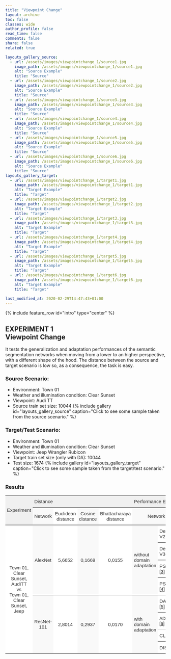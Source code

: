 ```yaml
---
title: "Viewpoint Change"
layout: archive
toc: false
classes: wide
author_profile: false
read_time: false
comments: false
share: false
related: true

layouts_gallery_source:
  - url: /assets/images/viewpointchange_1/source1.jpg
    image_path: /assets/images/viewpointchange_1/source1.jpg
    alt: "Source Example"
    title: "Source"
  - url: /assets/images/viewpointchange_1/source2.jpg
    image_path: /assets/images/viewpointchange_1/source2.jpg
    alt: "Source Example"
    title: "Source"
  - url: /assets/images/viewpointchange_1/source3.jpg
    image_path: /assets/images/viewpointchange_1/source3.jpg
    alt: "Source Example"
    title: "Source"
  - url: /assets/images/viewpointchange_1/source4.jpg
    image_path: /assets/images/viewpointchange_1/source4.jpg
    alt: "Source Example"
    title: "Source"
  - url: /assets/images/viewpointchange_1/source5.jpg
    image_path: /assets/images/viewpointchange_1/source5.jpg
    alt: "Source Example"
    title: "Source"
  - url: /assets/images/viewpointchange_1/source6.jpg
    image_path: /assets/images/viewpointchange_1/source6.jpg
    alt: "Source Example"
    title: "Source"
layouts_gallery_target:
  - url: /assets/images/viewpointchange_1/target1.jpg
    image_path: /assets/images/viewpointchange_1/target1.jpg
    alt: "Target Example"
    title: "Target"
  - url: /assets/images/viewpointchange_1/target2.jpg
    image_path: /assets/images/viewpointchange_1/target2.jpg
    alt: "Target Example"
    title: "Target"
  - url: /assets/images/viewpointchange_1/target3.jpg
    image_path: /assets/images/viewpointchange_1/target3.jpg
    alt: "Target Example"
    title: "Target"
  - url: /assets/images/viewpointchange_1/target4.jpg
    image_path: /assets/images/viewpointchange_1/target4.jpg
    alt: "Target Example"
    title: "Target"
  - url: /assets/images/viewpointchange_1/target5.jpg
    image_path: /assets/images/viewpointchange_1/target5.jpg
    alt: "Target Example"
    title: "Target"
  - url: /assets/images/viewpointchange_1/target6.jpg
    image_path: /assets/images/viewpointchange_1/target6.jpg
    alt: "Target Example"
    title: "Target"

last_modified_at: 2020-02-29T14:47:43+01:00
---
```

{% include feature_row id="intro" type="center" %}

## EXPERIMENT 1<br>Viewpoint Change
It tests the generalization and adaptation performances of the semantic segmentation networks when moving from a lower to an 
higher perspective, with a different shape of the hood. The distance between the source and target scenario is low so, as a consequence, the task is easy. 

### Source Scenario: 
- Environment: Town 01
- Weather and illumination condition: Clear Sunset
- Viewpoint: Audi TT
- Source train set size: 10044
{% include gallery id="layouts_gallery_source" caption="Click to see some sample taken from the source scenario." %}

### Target/Test Scenario:
- Environment: Town 01
- Weather and illumination condition: Clear Sunset
- Viewpoint: Jeep Wrangler Rubicon
- Target train set size (only with DA): 10044
- Test size: 1674
{% include gallery id="layouts_gallery_target" caption="Click to see some sample taken from the target/test scenario." %}

### Results
<style type="text/css">
.tg  {border-collapse:collapse;border-spacing:0;border-color:#ccc;}
.tg td{font-family:Arial, sans-serif;font-size:14px;padding:10px 5px;border-style:solid;border-width:0px;overflow:hidden;word-break:normal;border-top-width:1px;border-bottom-width:1px;border-color:#ccc;color:#333;background-color:#fff;}
.tg th{font-family:Arial, sans-serif;font-size:14px;font-weight:normal;padding:10px 5px;border-style:solid;border-width:0px;overflow:hidden;word-break:normal;border-top-width:1px;border-bottom-width:1px;border-color:#ccc;color:#333;background-color:#f0f0f0;}
.tg .tg-g1sy{background-color:#f9f9f9;font-size:15px;border-color:inherit;text-align:center;vertical-align:middle}
.tg .tg-baqh{text-align:center;vertical-align:top}
.tg .tg-8ot9{font-size:15px;border-color:inherit;text-align:center;vertical-align:top}
.tg .tg-zeup{background-color:#f9f9f9;font-style:italic;font-size:15px;border-color:inherit;text-align:center;vertical-align:middle}
.tg .tg-8jvv{font-size:15px;border-color:inherit;text-align:left;vertical-align:top}
.tg .tg-yk9p{font-size:15px;border-color:inherit;text-align:center;vertical-align:middle}
.tg .tg-z8x8{background-color:#f9f9f9;font-size:15px;border-color:inherit;text-align:left;vertical-align:middle}
.tg .tg-4dm3{font-size:15px;border-color:inherit;text-align:left;vertical-align:middle}
.tg .tg-7xkh{background-color:#f9f9f9;font-style:italic;font-size:15px;border-color:inherit;text-align:center;vertical-align:top}
.tg .tg-0lax{text-align:left;vertical-align:top}
.tg .tg-dzk6{background-color:#f9f9f9;text-align:center;vertical-align:top}
</style>
<table class="tg">
  <tr>
    <th class="tg-yk9p" rowspan="2">Experiment </th>
    <th class="tg-8jvv" colspan="4">Distance</th>
    <th class="tg-8jvv" colspan="4">Performance Evaluation</th>
  </tr>
  <tr>
    <td class="tg-g1sy">Network</td>
    <td class="tg-yk9p">Euclidean<br>distance</td>
    <td class="tg-g1sy">Cosine<br>distance</td>
    <td class="tg-yk9p">Bhattacharaya<br>distance</td>
    <td class="tg-g1sy" colspan="2">Network</td>
    <td class="tg-g1sy">Code Available</td>
    <td class="tg-yk9p">mIoU (%)</td>
  </tr>
  <tr>
    <td class="tg-yk9p" rowspan="8">Town 01, Clear Sunset, AudiTT<br>vs<br>Town 01, Clear Sunset, Jeep</td>
    <td class="tg-g1sy" rowspan="4">AlexNet</td>
    <td class="tg-yk9p" rowspan="4">5,6652</td>
    <td class="tg-g1sy" rowspan="4">0,1669</td>
    <td class="tg-yk9p" rowspan="4">0,0155</td>
    <td class="tg-z8x8" rowspan="4">without<br>domain<br>adaptation </td>
    <td class="tg-4dm3">DeepLab V2 <a href="https://arxiv.org/pdf/1606.00915.pdf">[1]</a></td>
    <td class="tg-zeup"><span style="font-style:italic">(soon)</span></td>
    <td class="tg-yk9p">62,60</td>
  </tr>
  <tr>
    <td class="tg-4dm3">DeepLab V3+ <a href="https://eccv2018.org/openaccess/content_ECCV_2018/papers/Liang-Chieh_Chen_Encoder-Decoder_with_Atrous_ECCV_2018_paper.pdf">[2]</a></td>
    <td class="tg-zeup">(soon)</td>
    <td class="tg-yk9p">64,96</td>
  </tr>
  <tr>
    <td class="tg-4dm3">PSPNet <a href="http://openaccess.thecvf.com/content_cvpr_2017/papers/Zhao_Pyramid_Scene_Parsing_CVPR_2017_paper.pdf">[3]</a></td>
    <td class="tg-zeup">(soon)</td>
    <td class="tg-yk9p">67,32</td>
  </tr>
  <tr>
    <td class="tg-4dm3">PSANet <a href="https://link.springer.com/chapter/10.1007/978-3-030-01240-3_17">[4]</a></td>
    <td class="tg-zeup">(soon)</td>
    <td class="tg-yk9p">66,88</td>
  </tr>
  <tr>
    <td class="tg-g1sy" rowspan="4">ResNet-101</td>
    <td class="tg-yk9p" rowspan="4">2,8014</td>
    <td class="tg-g1sy" rowspan="4">0,2937</td>
    <td class="tg-yk9p" rowspan="4">0,0170</td>
    <td class="tg-z8x8" rowspan="4">with<br>domain<br>adaptation</td>
    <td class="tg-8jvv">DADA <a href="http://openaccess.thecvf.com/content_ICCV_2019/papers/Vu_DADA_Depth-Aware_Domain_Adaptation_in_Semantic_Segmentation_ICCV_2019_paper.pdf">[5]</a></td>
    <td class="tg-7xkh">(soon)</td>
    <td class="tg-8ot9">66,42</td>
  </tr>
  <tr>
    <td class="tg-0lax">ADVENT <a href="http://openaccess.thecvf.com/content_CVPR_2019/papers/Vu_ADVENT_Adversarial_Entropy_Minimization_for_Domain_Adaptation_in_Semantic_Segmentation_CVPR_2019_paper.pdf">[6]</a></td>
    <td class="tg-dzk6"><span style="font-style:italic">(soon)</span></td>
    <td class="tg-baqh">68,43</td>
  </tr>
  <tr>
    <td class="tg-4dm3">CLAN <a href="http://openaccess.thecvf.com/content_CVPR_2019/papers/Luo_Taking_a_Closer_Look_at_Domain_Shift_Category-Level_Adversaries_for_CVPR_2019_paper.pdf">[7]</a></td>
    <td class="tg-zeup">(soon)</td>
    <td class="tg-yk9p">70,30</td>
  </tr>
  <tr>
    <td class="tg-8jvv">DISE <a href="http://openaccess.thecvf.com/content_CVPR_2019/papers/Chang_All_About_Structure_Adapting_Structural_Information_Across_Domains_for_Boosting_CVPR_2019_paper.pdf">[8]</a></td>
    <td class="tg-7xkh">(soon)</td>
    <td class="tg-8ot9">73,64</td>
  </tr>
</table>